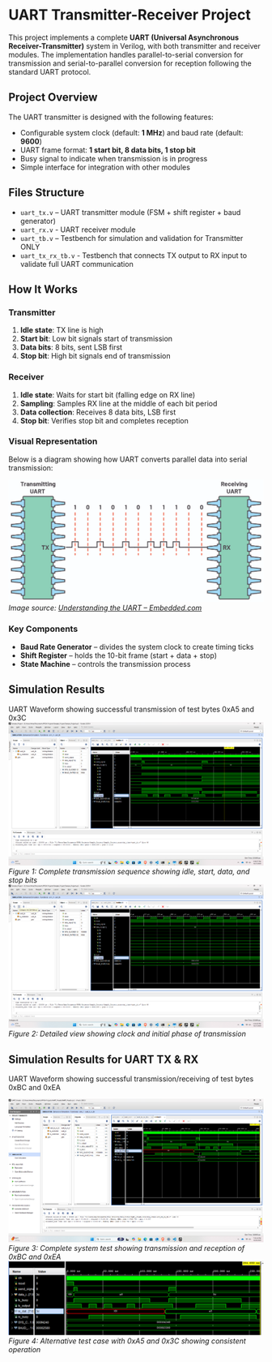 # UART Transmitter-Receiver Project  

This project implements a complete **UART (Universal Asynchronous Receiver-Transmitter)** system in Verilog, with both transmitter and receiver modules. The implementation handles parallel-to-serial conversion for transmission and serial-to-parallel conversion for reception following the standard UART protocol.

## Project Overview
The UART transmitter is designed with the following features:
- Configurable system clock (default: **1 MHz**) and baud rate (default: **9600**)  
- UART frame format: **1 start bit, 8 data bits, 1 stop bit**  
- Busy signal to indicate when transmission is in progress  
- Simple interface for integration with other modules  

## Files Structure  
- `uart_tx.v` – UART transmitter module (FSM + shift register + baud generator)  
- `uart_rx.v` - UART receiver module 
- `uart_tb.v` – Testbench for simulation and validation for Transmitter ONLY
- `uart_tx_rx_tb.v` - Testbench that connects TX output to RX input to validate full UART communication


## How It Works  

### Transmitter
1. **Idle state**: TX line is high  
2. **Start bit**: Low bit signals start of transmission  
3. **Data bits**: 8 bits, sent LSB first  
4. **Stop bit**: High bit signals end of transmission  

### Receiver 
1. **Idle state**: Waits for start bit (falling edge on RX line)
2. **Sampling**: Samples RX line at the middle of each bit period
3. **Data collection**: Receives 8 data bits, LSB first
4. **Stop bit**: Verifies stop bit and completes reception

### Visual Representation
Below is a diagram showing how UART converts parallel data into serial transmission:

![UART Transmission ](image.png)
*Image source: [Understanding the UART – Embedded.com](https://www.embedded.com/understanding-the-uart/)*


### Key Components  
- **Baud Rate Generator** – divides the system clock to create timing ticks  
- **Shift Register** – holds the 10-bit frame (start + data + stop)  
- **State Machine** – controls the transmission process  

## Simulation Results
UART Waveform showing successful transmission of test bytes 0xA5 and 0x3C
![Showing Full Output](<Screenshot 2025-08-17 155909.png>)
*Figure 1: Complete transmission sequence showing idle, start, data, and stop bits*
![Showing Alternating Values for the UART Operation](<Screenshot 2025-08-17 160410.png>)
*Figure 2: Detailed view showing clock and initial phase of transmission*

## Simulation Results for UART TX & RX 
UART Waveform showing successful transmission/receiving of test bytes 0xBC and 0xEA

![TX/RX of 0xBC and 0xEA](<Screenshot 2025-08-20 193346.png>)
*Figure 3: Complete system test showing transmission and reception of 0xBC and 0xEA*
![Just another illustration with TX/RX of 0xA5 and 0x3C](<Screenshot 2025-08-20 192029.png>)
*Figure 4: Alternative test case with 0xA5 and 0x3C showing consistent operation*
